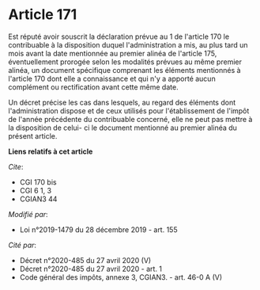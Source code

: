 # Article 171

Est réputé avoir souscrit la déclaration prévue au 1 de l'article 170 le contribuable à la disposition duquel
l'administration a mis, au plus tard un mois avant la date mentionnée au premier alinéa de l'article 175, éventuellement
prorogée selon les modalités prévues au même premier alinéa, un document spécifique comprenant les éléments mentionnés à
l'article 170 dont elle a connaissance et qui n'y a apporté aucun complément ou rectification avant cette même date.

Un décret précise les cas dans lesquels, au regard des éléments dont l'administration dispose et de ceux utilisés pour
l'établissement de l'impôt de l'année précédente du contribuable concerné, elle ne peut pas mettre à la disposition de celui-
ci le document mentionné au premier alinéa du présent article.

**Liens relatifs à cet article**

_Cite_:

  - CGI 170 bis
  - CGI 6 1, 3
  - CGIAN3 44

_Modifié par_:

  - Loi n°2019-1479 du 28 décembre 2019 - art. 155

_Cité par_:

  - Décret n°2020-485 du 27 avril 2020 (V)
  - Décret n°2020-485 du 27 avril 2020 - art. 1
  - Code général des impôts, annexe 3, CGIAN3. - art. 46-0 A (V)
